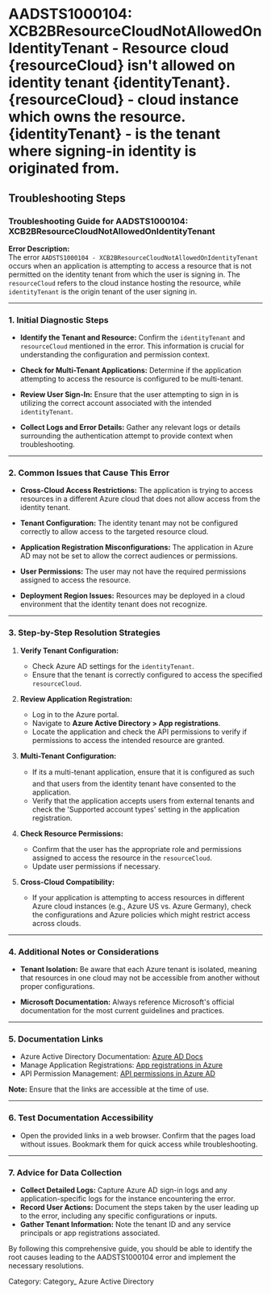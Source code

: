 # AADSTS1000104: XCB2BResourceCloudNotAllowedOnIdentityTenant - Resource cloud {resourceCloud} isn't allowed on identity tenant {identityTenant}. {resourceCloud} - cloud instance which owns the resource. {identityTenant} - is the tenant where signing-in identity is originated from.


## Troubleshooting Steps
### Troubleshooting Guide for AADSTS1000104: XCB2BResourceCloudNotAllowedOnIdentityTenant

**Error Description:**  
The error `AADSTS1000104 - XCB2BResourceCloudNotAllowedOnIdentityTenant` occurs when an application is attempting to access a resource that is not permitted on the identity tenant from which the user is signing in. The `resourceCloud` refers to the cloud instance hosting the resource, while `identityTenant` is the origin tenant of the user signing in.

---

### 1. Initial Diagnostic Steps
- **Identify the Tenant and Resource:** Confirm the `identityTenant` and `resourceCloud` mentioned in the error. This information is crucial for understanding the configuration and permission context.
  
- **Check for Multi-Tenant Applications:** Determine if the application attempting to access the resource is configured to be multi-tenant.

- **Review User Sign-In:** Ensure that the user attempting to sign in is utilizing the correct account associated with the intended `identityTenant`.

- **Collect Logs and Error Details:** Gather any relevant logs or details surrounding the authentication attempt to provide context when troubleshooting.

---

### 2. Common Issues that Cause This Error
- **Cross-Cloud Access Restrictions:** The application is trying to access resources in a different Azure cloud that does not allow access from the identity tenant.

- **Tenant Configuration:** The identity tenant may not be configured correctly to allow access to the targeted resource cloud.

- **Application Registration Misconfigurations:** The application in Azure AD may not be set to allow the correct audiences or permissions.

- **User Permissions:** The user may not have the required permissions assigned to access the resource.

- **Deployment Region Issues:** Resources may be deployed in a cloud environment that the identity tenant does not recognize.

---

### 3. Step-by-Step Resolution Strategies
1. **Verify Tenant Configuration:**
   - Check Azure AD settings for the `identityTenant`.
   - Ensure that the tenant is correctly configured to access the specified `resourceCloud`.

2. **Review Application Registration:**
   - Log in to the Azure portal.
   - Navigate to **Azure Active Directory > App registrations**.
   - Locate the application and check the API permissions to verify if permissions to access the intended resource are granted.

3. **Multi-Tenant Configuration:**
   - If its a multi-tenant application, ensure that it is configured as such and that users from the identity tenant have consented to the application.
   - Verify that the application accepts users from external tenants and check the 'Supported account types' setting in the application registration.

4. **Check Resource Permissions:**
   - Confirm that the user has the appropriate role and permissions assigned to access the resource in the `resourceCloud`.
   - Update user permissions if necessary.

5. **Cross-Cloud Compatibility:**
   - If your application is attempting to access resources in different Azure cloud instances (e.g., Azure US vs. Azure Germany), check the configurations and Azure policies which might restrict access across clouds.

---

### 4. Additional Notes or Considerations
- **Tenant Isolation:** Be aware that each Azure tenant is isolated, meaning that resources in one cloud may not be accessible from another without proper configurations.
  
- **Microsoft Documentation:** Always reference Microsoft's official documentation for the most current guidelines and practices.

---

### 5. Documentation Links
- Azure Active Directory Documentation: [Azure AD Docs](https://docs.microsoft.com/en-us/azure/active-directory/)
- Manage Application Registrations: [App registrations in Azure](https://docs.microsoft.com/en-us/azure/active-directory/develop/quickstart-register-app)
- API Permission Management: [API permissions in Azure AD](https://docs.microsoft.com/en-us/azure/active-directory/develop/permissions-reference)

**Note:** Ensure that the links are accessible at the time of use.

---

### 6. Test Documentation Accessibility
- Open the provided links in a web browser. Confirm that the pages load without issues. Bookmark them for quick access while troubleshooting.

---

### 7. Advice for Data Collection
- **Collect Detailed Logs:** Capture Azure AD sign-in logs and any application-specific logs for the instance encountering the error.
- **Record User Actions:** Document the steps taken by the user leading up to the error, including any specific configurations or inputs.
- **Gather Tenant Information:** Note the tenant ID and any service principals or app registrations associated.

By following this comprehensive guide, you should be able to identify the root causes leading to the AADSTS1000104 error and implement the necessary resolutions.

Category: Category_ Azure Active Directory